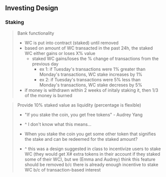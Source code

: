 ## Investing Design 

### Staking
> Bank functionality
> - WC is put into contract (staked) until removed
> - based on amount of WC transacted in the past 24h, the staked WC either gains or loses X% value
>   - staked WC gains/loses the % change of transactions from the previous day
>     - ex 1: if Tuesday's transactions were 1% greater than Monday's transactions, WC stake increases by 1%
>     - ex 2: if Tuesday's transactions were 5% less than Monday's transactions, WC stake decreses by 5%
> - if money is withdrawn within 2 weeks of initaly staking it, then 1/3 of the money is burned

> 
> Provide 10% staked value as liquidity (percentage is flexible)
> - "If you stake the coin, you get free tokens" - Audrey Yang
> - ^ I don't know what this means...
> 
> - When you stake the coin you get some other token that signifies the stake and can be redeemed for the staked amount?
> - ^ this was a design suggested in class to incentivize users to stake WC (they would get X# extra tokens in their account if they staked some of their WC), but we (Emma and Audrey) think this feature should be removed b/c there is already enough incentive to stake WC b/c of transaction-based interest

